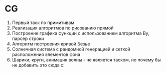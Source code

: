 # CG
1) Первый таск по примитивам
2) Реализация алгоритмов по рисованию прямой
3) Построение графика функции с использованием алгоритма Ву, парсер строки
4) Алгоритм построения кривой Безье
5) Солнечная система с рандомной генерацией и сеткой расположения элементов фона
6) Шарики, круги, анимация волны - не является таском, но почему бы не добавить это сюда с:
